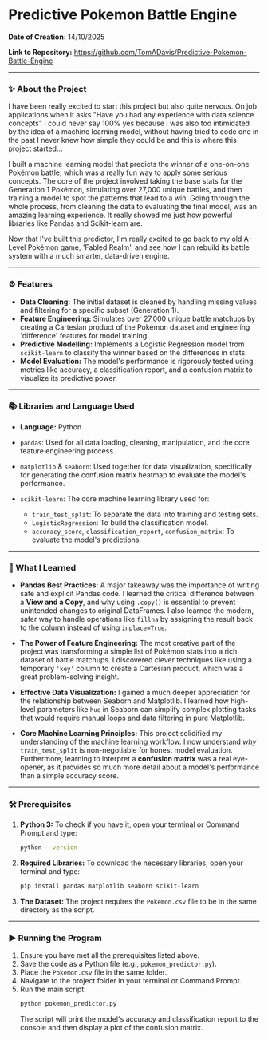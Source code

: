 # Predictive Pokemon Battle Engine

**Date of Creation:** 14/10/2025

**Link to Repository:** https://github.com/TomADavis/Predictive-Pokemon-Battle-Engine

---

### ✨ About the Project

I have been really excited to start this project but also quite nervous. On job applications when it asks "Have you had any experience with data science concepts" I could never say 100% yes because I was also too intimidated by the idea of a machine learning model, without having tried to code one in the past I never knew how simple they could be and this is where this project started...

I built a machine learning model that predicts the winner of a one-on-one Pokémon battle, which was a really fun way to apply some serious concepts. The core of the project involved taking the base stats for the Generation 1 Pokémon, simulating over 27,000 unique battles, and then training a model to spot the patterns that lead to a win. Going through the whole process, from cleaning the data to evaluating the final model, was an amazing learning experience. It really showed me just how powerful libraries like Pandas and Scikit-learn are.

Now that I've built this predictor, I'm really excited to go back to my old A-Level Pokémon game, 'Fabled Realm', and see how I can rebuild its battle system with a much smarter, data-driven engine.

---

### ⚙️ Features

* **Data Cleaning:** The initial dataset is cleaned by handling missing values and filtering for a specific subset (Generation 1).
* **Feature Engineering:** Simulates over 27,000 unique battle matchups by creating a Cartesian product of the Pokémon dataset and engineering 'difference' features for model training.
* **Predictive Modelling:** Implements a Logistic Regression model from `scikit-learn` to classify the winner based on the differences in stats.
* **Model Evaluation:** The model's performance is rigorously tested using metrics like accuracy, a classification report, and a confusion matrix to visualize its predictive power.

---

### 📚 Libraries and Language Used

* **Language:** Python

* `pandas`: Used for all data loading, cleaning, manipulation, and the core feature engineering process.
* `matplotlib` & `seaborn`: Used together for data visualization, specifically for generating the confusion matrix heatmap to evaluate the model's performance.
* `scikit-learn`: The core machine learning library used for:
    * `train_test_split`: To separate the data into training and testing sets.
    * `LogisticRegression`: To build the classification model.
    * `accuracy_score`, `classification_report`, `confusion_matrix`: To evaluate the model's predictions.

---

### 🧠 What I Learned

* **Pandas Best Practices:** A major takeaway was the importance of writing safe and explicit Pandas code. I learned the critical difference between a **View and a Copy**, and why using `.copy()` is essential to prevent unintended changes to original DataFrames. I also learned the modern, safer way to handle operations like `fillna` by assigning the result back to the column instead of using `inplace=True`.

* **The Power of Feature Engineering:** The most creative part of the project was transforming a simple list of Pokémon stats into a rich dataset of battle matchups. I discovered clever techniques like using a temporary `'key'` column to create a Cartesian product, which was a great problem-solving insight.

* **Effective Data Visualization:** I gained a much deeper appreciation for the relationship between Seaborn and Matplotlib. I learned how high-level parameters like `hue` in Seaborn can simplify complex plotting tasks that would require manual loops and data filtering in pure Matplotlib.

* **Core Machine Learning Principles:** This project solidified my understanding of the machine learning workflow. I now understand *why* `train_test_split` is non-negotiable for honest model evaluation. Furthermore, learning to interpret a **confusion matrix** was a real eye-opener, as it provides so much more detail about a model's performance than a simple accuracy score.

---

### 🛠️ Prerequisites

1.  **Python 3:** To check if you have it, open your terminal or Command Prompt and type:
    ```bash
    python --version
    ```
2.  **Required Libraries:** To download the necessary libraries, open your terminal and type:
    ```bash
    pip install pandas matplotlib seaborn scikit-learn
    ```
3.  **The Dataset:** The project requires the `Pokemon.csv` file to be in the same directory as the script.

---

### ▶️ Running the Program

1.  Ensure you have met all the prerequisites listed above.
2.  Save the code as a Python file (e.g., `pokemon_predictor.py`).
3.  Place the `Pokemon.csv` file in the same folder.
4.  Navigate to the project folder in your terminal or Command Prompt.
5.  Run the main script:
    ```bash
    python pokemon_predictor.py
    ```
    The script will print the model's accuracy and classification report to the console and then display a plot of the confusion matrix.
